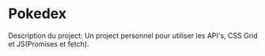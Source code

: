 # Pokedex

Description du project:
Un project personnel pour utiliser les API's, CSS Grid et JS(Promises et fetch).
